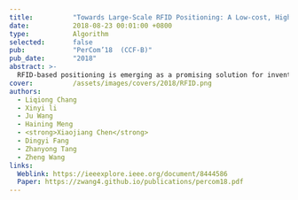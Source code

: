 ```yaml
---
title:          "Towards Large-Scale RFID Positioning: A Low-cost, High-precision Solution Based on Compressive Sensing"
date:           2018-08-23 00:01:00 +0800
type:           Algorithm
selected:       false
pub:            "PerCom’18  (CCF-B)"
pub_date:       "2018"
abstract: >-
  RFID-based positioning is emerging as a promising solution for inventory management in places like warehouses and libraries. However, existing solutions either are too sensitive to the environmental noise, or require deploying a large number of reference tags which incur expensive deployment cost and increase the chance of data collisions. This paper presents CSRP, a novel RFID based positioning system, which is highly accurate and robust to environmental noise, but relies on much less reference tags compared with the state-of-the-art. CSRP achieves this by employing an noise-resilient RFID fingerprint scheme and a compressive sensing based algorithm that can recover the target tag's position using a small number of signal measurements. This work provides a set of new analysis, algorithms and heuristics to guide the deployment of reference tags and to optimize the computational overhead. We evaluate CSRP in a deployment site with 270 commercial RFID tags. Experimental results show that CSRP can correctly identify 84.7% of the test items, achieving an accuracy that is comparable to the state-of-the-art, using an order of magnitude less reference tags.
cover:          /assets/images/covers/2018/RFID.png
authors:
  - Liqiong Chang
  - Xinyi li
  - Ju Wang
  - Haining Meng
  - <strong>Xiaojiang Chen</strong>
  - Dingyi Fang
  - Zhanyong Tang
  - Zheng Wang
links:
  Weblink: https://ieeexplore.ieee.org/document/8444586
  Paper: https://zwang4.github.io/publications/percom18.pdf
---
```


